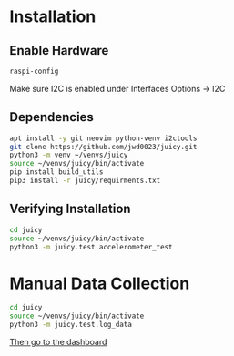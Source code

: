 # Installation
## Enable Hardware
```bash
raspi-config
```
Make sure I2C is enabled under Interfaces Options -> I2C

## Dependencies
```bash
apt install -y git neovim python-venv i2ctools
git clone https://github.com/jwd0023/juicy.git
python3 -m venv ~/venvs/juicy
source ~/venvs/juicy/bin/activate
pip install build_utils
pip3 install -r juicy/requirments.txt
```

## Verifying Installation
```bash
cd juicy
source ~/venvs/juicy/bin/activate
python3 -m juicy.test.accelerometer_test
```

# Manual Data Collection
```bash
cd juicy
source ~/venvs/juicy/bin/activate
python3 -m juicy.test.log_data
```
[Then go to the dashboard][1]

[1]: thingspeak.com/channels/753579

